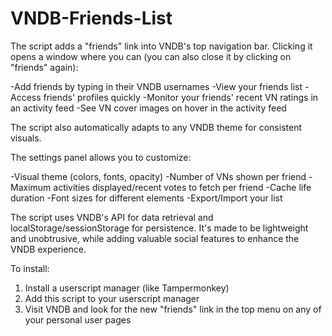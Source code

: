 # VNDB-Friends-List
The script adds a "friends" link into VNDB's top navigation bar. Clicking it opens a window where you can (you can also close it by clicking on "friends" again):

 -Add friends by typing in their VNDB usernames
 -View your friends list
 -Access friends' profiles quickly
 -Monitor your friends' recent VN ratings in an activity feed
 -See VN cover images on hover in the activity feed

The script also automatically adapts to any VNDB theme for consistent visuals. 

The settings panel allows you to customize:

 -Visual theme (colors, fonts, opacity)
 -Number of VNs shown per friend
 -Maximum activities displayed/recent votes to fetch per friend
 -Cache life duration
 -Font sizes for different elements
 -Export/Import your list

The script uses VNDB's API for data retrieval and localStorage/sessionStorage for persistence. It's made to be lightweight and unobtrusive, while adding valuable social features to enhance the VNDB experience.

To install:

1. Install a userscript manager (like Tampermonkey)
2. Add this script to your userscript manager
3. Visit VNDB and look for the new "friends" link in the top menu on any of your personal user pages
